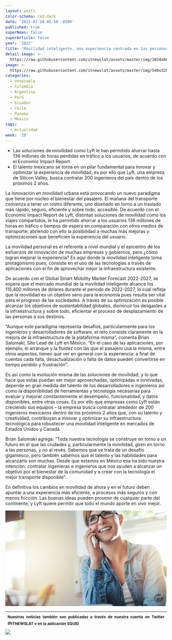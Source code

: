 ```yaml
---
layout: posts
color-schema: red-dark
date: '2022-07-18 05:50 -0500'
published: true
superNews: false
superArticle: false
year: '2022'
title: 'Movilidad inteligente, una experiencia centrada en las personas'
detail-image: >-
  https://raw.githubusercontent.com/itnewslat/assets/master/img/1024x680/Usando-Celular-g.jpg
image: >-
  https://raw.githubusercontent.com/itnewslat/assets/master/img/540x320/Usando-Celular-p.jpg
categories:
  - Venezuela
  - Colombia
  - Argentina
  - Perú
  - Ecuador
  - Chile
  - Panama
  - Mexico
tags:
  - Actualidad
week: '29'
---
```

- Las soluciones de movilidad como Lyft le han permitido ahorrar hasta 136 millones de horas perdidas en tráfico a los usuarios, de acuerdo con el Economic Impact Report.
- El talento mexicano se torna en un pilar fundamental para innovar y optimizar la experiencia de movilidad, es por ello que Lyft, una empresa de Silicon Valley, busca contratar 200 ingenieros del país dentro de los próximos 2 años.

La innovación en movilidad urbana está provocando un nuevo paradigma que tiene por núcleo el bienestar del pasajero. El mañana del transporte comienza a tener un rostro diferente, uno diseñado en torno a un traslado más rápido, seguro, eficiente y sobre todo, accesible. De acuerdo con el Economic Impact Report de Lyft, distintas soluciones de movilidad como los viajes compartidos, le ha permitido ahorrar a los usuarios 136 millones de horas en tráfico o tiempos de espera en comparación con otros medios de transporte; abriendo con ello la posibilidad a muchas más mejoras y optimizaciones que beneficien la experiencia del usuario.

La movilidad personal es el referente a nivel mundial y el epicentro de los esfuerzos de innovación de muchas empresas y gobiernos, pero ¿cómo logran mejorar la experiencia? Es aquí donde la movilidad inteligente toma protagonismo pues, consiste en el uso de las tecnologías a través de aplicaciones con el fin de aprovechar mejor la infraestructura existente. 

De acuerdo con el Global Smart Mobility Market Forecast 2022-2027, se espera que el mercado mundial de la movilidad inteligente alcance los 115,400 millones de dólares durante el periodo de 2022-2027, lo cual refleja que la movilidad es un objetivo serio para la economía pues resulta ser vital para el progreso de las sociedades. A través de su optimización es posible alcanzar los objetivos de sustentabilidad globales, disminuir los desgastes a la infraestructura y sobre todo, eficientar el proceso de desplazamiento de las personas a sus destinos. 

“Aunque este paradigma representa desafíos, particularmente para los ingenieros y desarrolladores de software, el reto consiste claramente en la mejora de la infraestructura de la plataforma misma”, comenta Brian Salomaki, Site Lead de Lyft en México. “En el caso de las aplicaciones, por ejemplo, el arranque y la fluidez con las que el pasajero usa la misma, entre otros aspectos, tienen que ver en general con la experiencia: a final de cuentas cada falla, desactualización o falta de datos pueden convertirse en tiempo perdido y frustración”.
 
Es así como la evolución misma de las soluciones de movilidad, y lo que hace que estas puedan ser mejor aprovechadas, optimizadas e innovadas, depende en gran medida del talento de los desarrolladores e ingenieros así como la disponibilidad de herramientas y tecnología necesarias para evaluar y mejorar constantemente el desempeño, funcionalidad, y datos disponibles, entre otras cosas. Es por ello que empresas como Lyft están creciendo sus equipos – la empresa busca contratar alrededor de 200 ingenieros mexicanos dentro de los próximos 2 años que, con su talento y creatividad, contribuyan a innovar y optimizar su infraestructura tecnológica para robustecer una movilidad inteligente en mercados de Estados Unidos y Canadá.
 
Brian Salomaki agrega: “Toda nuestra tecnología se construye en torno a un futuro en el que las ciudades y, particularmente la movilidad, giren en torno a las personas, y no al revés. Sabemos que se trata de un desafío gigantesco, pero también sabemos que el talento y las habilidades para alcanzarlo son muchas. Desde que estamos en México esa ha sido nuestra intención: contratar ingenieras e ingenieros que nos ayuden a alcanzar un objetivo por el bienestar de la comunidad y a crear con la tecnología el mejor transporte disponible”.
 
En definitiva los cambios en movilidad de ahora y en el futuro deben apuntar a una experiencia más eficiente, a procesos más seguros y con menos fricción. Las buenas ideas pueden provenir de cualquier parte del continente, y Lyft quiere permitir que todo el mundo aporte en vivir mejor.


![](https://raw.githubusercontent.com/itnewslat/assets/master/img/540x320/Usando-Celular-p.jpg)

<table style="height: 42px;" width="569">
<tbody>
<tr>
<td style="text-align: justify;"><sub><strong>Nuestras noticias también son publicadas a través de nuestra cuenta en Twitter <a href="https://twitter.com/itnewslat?lang=es">@ITNEWSLAT</a> y en la aplicación <a href="https://squidapp.co/en/">SQUID</a></strong></sub></td>
</tr>
</tbody>
</table>

<img src="https://tracker.metricool.com/c3po.jpg?hash=56f88a41e39ab42c063cc51676587a04"/>